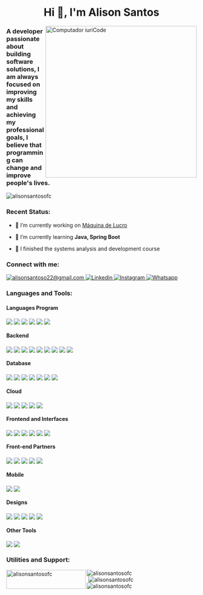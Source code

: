 <h1 align="center">Hi 👋, I'm Alison Santos</h1>

<img src="https://raw.githubusercontent.com/MicaelliMedeiros/micaellimedeiros/master/image/computer-illustration.png" width="400px" align="right" alt="Computador iuriCode"/>

<h3 align="left">A developer passionate about building software solutions, I am always focused on improving my skills and achieving my professional goals, I believe that programming can change and improve people's lives.</h3>
<p align="left"><img src="https://komarev.com/ghpvc/?username=alisonsantosofc&label=Profile%20views&color=0e75b6&style=flat" alt="alisonsantosofc" /></p>

<h3 align="left">Recent Status:</h3>

- 🔭 I’m currently working on <a href="https://app.maquinadelucro.com" target="blank">Máquina de Lucro</a>

- 🌱 I’m currently learning **Java, Spring Boot**

- 📘️ I finished the systems analysis and development course

<h3 align="left">Connect with me:</h3>
<div align="left">
  <a text-decoration="none" href="https://linkedin.com/in/alisonsantosofc" target="blank">
    <img src="https://img.shields.io/badge/Gmail-D14836?style=for-the-badge&logo=gmail&logoColor=white" alt="alisonsantoso22@gmail.com" />
  </a>
  <a text-decoration="none" href="https://linkedin.com/in/alisonsantosofc" target="blank">
    <img src="https://img.shields.io/badge/linkedin-%230077B5.svg?style=for-the-badge&logo=linkedin&logoColor=white" alt="Linkedin" />
  </a>
  <a text-decoration="none" href="https://instagram.com/alisonsantosofc" target="blank">
    <img src="https://img.shields.io/badge/Instagram-%23E4405F.svg?style=for-the-badge&logo=Instagram&logoColor=white" alt="Instagram" />
  </a>
  <a text-decoration="none" href="https://wa.me/5581983423876?" target="blank">
    <img src="https://img.shields.io/badge/WhatsApp-25D366?style=for-the-badge&logo=whatsapp&logoColor=white" alt="Whatsapp" />
  </a>
</div>

<h3 align="left">Languages and Tools:</h3>
<div align="left">
  <div>
    <h4 align="left">Languages Program</h4>
    <img align="center" src="https://img.shields.io/badge/java-%23ED8B00.svg?style=for-the-badge&logo=openjdk&logoColor=white" />
    <img align="center" src="https://img.shields.io/badge/javascript-%23323330.svg?style=for-the-badge&logo=javascript&logoColor=%23F7DF1E" />
    <img align="center" src="https://img.shields.io/badge/typescript-%23007ACC.svg?style=for-the-badge&logo=typescript&logoColor=white" />
    <img align="center" src="https://img.shields.io/badge/markdown-%23000000.svg?style=for-the-badge&logo=markdown&logoColor=whit" />
    <img align="center" src="https://img.shields.io/badge/html5-%23E34F26.svg?style=for-the-badge&logo=html5&logoColor=white" />
    <img align="center" src="https://img.shields.io/badge/css3-%231572B6.svg?style=for-the-badge&logo=css3&logoColor=white" />
  </div>

  <div>
    <h4 align="left">Backend</h4>
    <img align="center" src="https://img.shields.io/badge/node.js-6DA55F?style=for-the-badge&logo=node.js&logoColor=white)" />
    <img align="center" src="https://img.shields.io/badge/spring-%236DB33F.svg?style=for-the-badge&logo=spring&logoColor=white" />
    <img align="center" src="https://img.shields.io/badge/express.js-%23404d59.svg?style=for-the-badge&logo=express&logoColor=%2361DAFB" />
    <img align="center" src="https://img.shields.io/badge/FastAPI-005571?style=for-the-badge&logo=fastapi" />
    <img align="center" src="https://img.shields.io/badge/-jest-%23C21325?style=for-the-badge&logo=jest&logoColor=white" />
    <img align="center" src="https://img.shields.io/badge/-mocha-%238D6748?style=for-the-badge&logo=mocha&logoColor=white" />
    <img align="center" src="https://img.shields.io/badge/Handlebars-%23000000?style=for-the-badge&logo=Handlebars.js&logoColor=white" />
    <img align="center" src="https://img.shields.io/badge/JWT-black?style=for-the-badge&logo=JSON%20web%20tokens" />
    <img align="center" src="https://img.shields.io/badge/Insomnia-black?style=for-the-badge&logo=insomnia&logoColor=5849BE" />
  </div>

  <div>
    <h4 align="left">Database</h4>
    <img align="center" src="https://img.shields.io/badge/mysql-4479A1.svg?style=for-the-badge&logo=mysql&logoColor=white" />
    <img align="center" src="https://img.shields.io/badge/postgres-%23316192.svg?style=for-the-badge&logo=postgresql&logoColor=white" />
    <img align="center" src="https://img.shields.io/badge/sqlite-%2307405e.svg?style=for-the-badge&logo=sqlite&logoColor=white" />
    <img align="center" src="https://img.shields.io/badge/MongoDB-%234ea94b.svg?style=for-the-badge&logo=mongodb&logoColor=white" />
    <img align="center" src="https://img.shields.io/badge/Amazon%20DynamoDB-4053D6?style=for-the-badge&logo=Amazon%20DynamoDB&logoColor=white" />
    <img align="center" src="https://img.shields.io/badge/firebase-a08021?style=for-the-badge&logo=firebase&logoColor=ffcd34" />
    <img align="center" src="https://img.shields.io/badge/Supabase-3ECF8E?style=for-the-badge&logo=supabase&logoColor=white" />
  </div>

  <div>
    <h4 align="left">Cloud</h4>
    <img align="center" src="https://img.shields.io/badge/AWS-%23FF9900.svg?style=for-the-badge&logo=amazon-aws&logoColor=white" />
    <img align="center" src="https://img.shields.io/badge/Cloudflare-F38020?style=for-the-badge&logo=Cloudflare&logoColor=white" />
    <img align="center" src="https://img.shields.io/badge/heroku-%23430098.svg?style=for-the-badge&logo=heroku&logoColor=white" />
    <img align="center" src="https://img.shields.io/badge/vercel-%23000000.svg?style=for-the-badge&logo=vercel&logoColor=white" />
    <img align="center" src="https://img.shields.io/badge/netlify-%23000000.svg?style=for-the-badge&logo=netlify&logoColor=#00C7B7" />
  </div>

  <div>
    <h4 align="left">Frontend and Interfaces</h4>
    <img align="center" src="https://img.shields.io/badge/javafx-%23FF0000.svg?style=for-the-badge&logo=javafx&logoColor=white" />
    <img align="center" src="https://img.shields.io/badge/react-%2320232a.svg?style=for-the-badge&logo=react&logoColor=%2361DAFB" />
    <img align="center" src="https://img.shields.io/badge/Next-black?style=for-the-badge&logo=next.js&logoColor=white" />
    <img align="center" src="https://img.shields.io/badge/SASS-hotpink.svg?style=for-the-badge&logo=SASS&logoColor=white" />
    <img align="center" src="https://img.shields.io/badge/tailwindcss-%2338B2AC.svg?style=for-the-badge&logo=tailwind-css&logoColor=white" />
    <img align="center" src="https://img.shields.io/badge/styled--components-DB7093?style=for-the-badge&logo=styled-components&logoColor=white" />
  </div>

  <div>
    <h4 align="left">Front-end Partners</h4>
    <img align="center" src="https://img.shields.io/badge/redux-%23593d88.svg?style=for-the-badge&logo=redux&logoColor=white" />
    <img align="center" src="https://img.shields.io/badge/-Storybook-FF4785?style=for-the-badge&logo=storybook&logoColor=white" />
    <img align="center" src="https://img.shields.io/badge/bootstrap-%238511FA.svg?style=for-the-badge&logo=bootstrap&logoColor=white" />
    <img align="center" src="https://img.shields.io/badge/chart.js-F5788D.svg?style=for-the-badge&logo=chart.js&logoColor=white" />
    <img align="center" src="https://img.shields.io/badge/radix%20ui-161618.svg?style=for-the-badge&logo=radix-ui&logoColor=white" />
  </div>

  <div>
    <h4 align="left">Mobile</h4>
    <img align="center" src="https://img.shields.io/badge/react_native-%2320232a.svg?style=for-the-badge&logo=react&logoColor=%2361DAFB" />
    <img align="center" src="https://img.shields.io/badge/expo-1C1E24?style=for-the-badge&logo=expo&logoColor=#D04A37" />
  </div>

  <div>
    <h4 align="left">Designs</h4>
    <img align="center" src="https://img.shields.io/badge/figma-%23F24E1E.svg?style=for-the-badge&logo=figma&logoColor=white" />
    <img align="center" src="https://img.shields.io/badge/Adobe%20XD-470137?style=for-the-badge&logo=Adobe%20XD&logoColor=#FF61F6" />
    <img align="center" src="https://img.shields.io/badge/adobe%20illustrator-%23FF9A00.svg?style=for-the-badge&logo=adobe%20illustrator&logoColor=white" />
    <img align="center" src="https://img.shields.io/badge/Gimp-657D8B?style=for-the-badge&logo=gimp&logoColor=FFFFFF" />
    <img align="center" src="https://img.shields.io/badge/Inkscape-e0e0e0?style=for-the-badge&logo=inkscape&logoColor=080A13" />
  </div>

  <div>
    <h4 align="left"> Other Tools</h4>
    <img align="center" src="https://img.shields.io/badge/git-%23F05033.svg?style=for-the-badge&logo=git&logoColor=white" />
    <img align="center" src="https://img.shields.io/badge/github-%23121011.svg?style=for-the-badge&logo=github&logoColor=white" />
  </div>
</div>

<h3 align="left">Utilities and Support:</h3>

<div align="left">
  <p><a href="https://ko-fi.com/alisonsantosofc"> <img align="left" src="https://cdn.ko-fi.com/cdn/kofi3.png?v=3" height="50" width="210" alt="alisonsantosofc" /></a></p>
  <img src="https://github-readme-stats.vercel.app/api/top-langs?username=alisonsantosofc&show_icons=true&locale=en&layout=compact" alt="alisonsantosofc" />
</div>

<div align="left">&nbsp;<img src="https://github-readme-stats.vercel.app/api?username=alisonsantosofc&show_icons=true&locale=en" alt="alisonsantosofc" /></div>

<div align="left"><img src="https://github-readme-streak-stats.herokuapp.com/?user=alisonsantosofc&" alt="alisonsantosofc" /></div>

